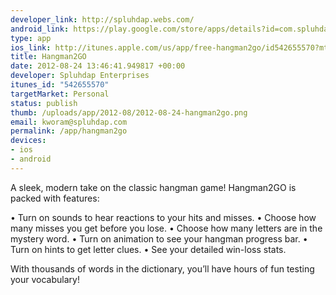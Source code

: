 ```yaml
--- 
developer_link: http://spluhdap.webs.com/
android_link: https://play.google.com/store/apps/details?id=com.spluhdap.hangmantogo&feature=search_result#?t=W251bGwsMSwyLDEsImNvbS5zcGx1aGRhcC5oYW5nbWFudG9nbyJd
type: app
ios_link: http://itunes.apple.com/us/app/free-hangman2go/id542655570?mt=8
title: Hangman2GO
date: 2012-08-24 13:46:41.949817 +00:00
developer: Spluhdap Enterprises
itunes_id: "542655570"
targetMarket: Personal
status: publish
thumb: /uploads/app/2012-08/2012-08-24-hangman2go.png
email: kworam@spluhdap.com
permalink: /app/hangman2go
devices: 
- ios
- android
---
```


A sleek, modern take on the classic hangman game!  Hangman2GO is packed with features:

• Turn on sounds to hear reactions to your hits and misses.
• Choose how many misses you get before you lose.
• Choose how many letters are in the mystery word.
• Turn on animation to see your hangman progress bar.
• Turn on hints to get letter clues.
• See your detailed win-loss stats.

With thousands of words in the dictionary, you’ll have hours of fun testing your vocabulary!
